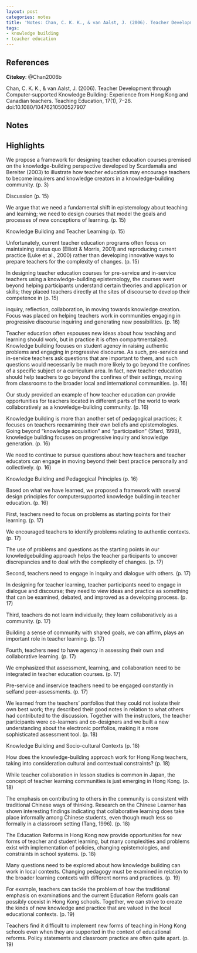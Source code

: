 ```yaml
---
layout: post
categories: notes
title: 'Notes: Chan, C. K. K., & van Aalst, J. (2006). Teacher Development through Computer‐supported Knowledge Building'
tags:
- knowledge building
- teacher education
---
```


## References

**Citekey**: @Chan2006b

Chan, C. K. K., & van Aalst, J. (2006). Teacher Development through Computer‐supported Knowledge Building: Experience from Hong Kong and Canadian teachers. Teaching Education, 17(1), 7–26. doi:10.1080/10476210500527907

## Notes

## Highlights


We propose a framework for designing teacher education courses premised on the knowledge-building perspective developed by Scardamalia and Bereiter (2003) to illustrate how teacher education may encourage teachers to become inquirers and knowledge creators in a knowledge-building community. (p. 3)

Discussion (p. 15)

We argue that we need a fundamental shift in epistemology about teaching and learning; we need to design courses that model the goals and processes of new conceptions of learning. (p. 15)

Knowledge Building and Teacher Learning (p. 15)

Unfortunately, current teacher education programs often focus on maintaining status quo (Elliott & Morris, 2001) and reproducing current practice (Luke et al., 2000) rather than developing innovative ways to prepare teachers for the complexity of changes. (p. 15)

In designing teacher education courses for pre-service and in-service teachers using a knowledge-building epistemology, the courses went beyond helping participants understand certain theories and application or skills; they placed teachers directly at the sites of discourse to develop their competence in (p. 15)

inquiry, reflection, collaboration, in moving towards knowledge creation. Focus was placed on helping teachers work in communities engaging in progressive discourse inquiring and generating new possibilities. (p. 16)

Teacher education often espouses new ideas about how teaching and learning should work, but in practice it is often compartmentalized. Knowledge building focuses on student agency in raising authentic problems and engaging in progressive discourse. As such, pre-service and in-service teachers ask questions that are important to them, and such questions would necessarily be much more likely to go beyond the confines of a specific subject or a curriculum area. In fact, new teacher education should help teachers to go beyond the confines of their settings, moving from classrooms to the broader local and international communities. (p. 16)

Our study provided an example of how teacher education can provide opportunities for teachers located in different parts of the world to work collaboratively as a knowledge-building community. (p. 16)

Knowledge building is more than another set of pedagogical practices; it focuses on teachers reexamining their own beliefs and epistemologies. Going beyond “knowledge acquisition” and “participation” (Sfard, 1998), knowledge building focuses on progressive inquiry and knowledge generation. (p. 16)

We need to continue to pursue questions about how teachers and teacher educators can engage in moving beyond their best practice personally and collectively. (p. 16)

Knowledge Building and Pedagogical Principles (p. 16)

Based on what we have learned, we proposed a framework with several design principles for computersupported knowledge building in teacher education. (p. 16)

First, teachers need to focus on problems as starting points for their learning. (p. 17)

We encouraged teachers to identify problems relating to authentic contexts. (p. 17)

The use of problems and questions as the starting points in our knowledgebuilding approach helps the teacher participants to uncover discrepancies and to deal with the complexity of changes. (p. 17)

Second, teachers need to engage in inquiry and dialogue with others. (p. 17)

In designing for teacher learning, teacher participants need to engage in dialogue and discourse; they need to view ideas and practice as something that can be examined, debated, and improved as a developing process. (p. 17)

Third, teachers do not learn individually; they learn collaboratively as a community. (p. 17)

Building a sense of community with shared goals, we can affirm, plays an important role in teacher learning. (p. 17)

Fourth, teachers need to have agency in assessing their own and collaborative learning. (p. 17)

We emphasized that assessment, learning, and collaboration need to be integrated in teacher education courses. (p. 17)

Pre-service and inservice teachers need to be engaged constantly in selfand peer-assessments. (p. 17)

We learned from the teachers’ portfolios that they could not isolate their own best work; they described their good notes in relation to what others had contributed to the discussion. Together with the instructors, the teacher participants were co-learners and co-designers and we built a new understanding about the electronic portfolios, making it a more sophisticated assessment tool. (p. 18)

Knowledge Building and Socio-cultural Contexts (p. 18)

How does the knowledge-building approach work for Hong Kong teachers, taking into consideration cultural and contextual constraints? (p. 18)

While teacher collaboration in lesson studies is common in Japan, the concept of teacher learning communities is just emerging in Hong Kong. (p. 18)

The emphasis on contributing to others in the community is consistent with traditional Chinese ways of thinking. Research on the Chinese Learner has shown interesting findings indicating that collaborative learning does take place informally among Chinese students, even though much less so formally in a classroom setting (Tang, 1996). (p. 18)

The Education Reforms in Hong Kong now provide opportunities for new forms of teacher and student learning, but many complexities and problems exist with implementation of policies, changing epistemologies, and constraints in school systems. (p. 18)

Many questions need to be explored about how knowledge building can work in local contexts. Changing pedagogy must be examined in relation to the broader learning contexts with different norms and practices. (p. 19)

For example, teachers can tackle the problem of how the traditional emphasis on examinations and the current Education Reform goals can possibly coexist in Hong Kong schools. Together, we can strive to create the kinds of new knowledge and practice that are valued in the local educational contexts. (p. 19)

Teachers find it difficult to implement new forms of teaching in Hong Kong schools even when they are supported in the context of educational reforms. Policy statements and classroom practice are often quite apart. (p. 19)
